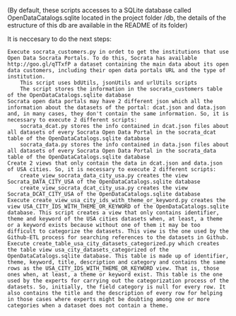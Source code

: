 (By default, these scripts accesses to a SQLite database called OpenDataCatalogs.sqlite located in the project folder /db, the details of the estructure of this db are available in the README of its folder)

It is neccesary to do the next steps:

    Execute socrata_customers.py in ordet to get the institutions that use Open Data Socrata Portals. To do this, Socrata has available http://goo.gl/qTTxfP a dataset containing the main data about its open data customers, including their open data portals URL and the type of institution.
        This script uses bdUtils, jsonUtils and urlUtils scripts
        The script stores the information in the socrata_customers table of the OpenDataCatalogs.sqlite database
    Socrata open data portals may have 2 different json which all the information about the datasets of the portal: dcat.json and data.json and, in many cases, they don't contain the same information. So, it is necessary to execute 2 different scripts:
        socrata_dcat.py stores the info contained in dcat.json files about all datasets of every Socrata Open Data Portal in the socrata_dcat table of the OpenDataCatalogs.sqlite database
        socrata_data.py stores the info contained in data.json files about all datasets of every Socrata Open Data Portal in the socrata_data table of the OpenDataCatalogs.sqlite database
    Create 2 views that only contain the data in dcat.json and data.json of USA cities. So, it is necessary to execute 2 different scripts:
        create_view_socrata_data_city_usa.py creates the view Socrata_DATA_CITY_USA of the OpenDataCatalogs.sqlite database
        create_view_socrata_dcat_city_usa.py creates the view Socrata_DCAT_CITY_USA of the OpenDataCatalogs.sqlite database
    Execute create_view_usa_city_ids_with_theme_or_keyword.py creates the view USA_CITY_IDS_WITH_THEME_OR_KEYWORD of the OpenDataCatalogs.sqlite database. This script creates a view that only contains identifier, theme and keyword of the USA cities datasets when, at least, a theme or a keyword exists because without one of them it may be too difficult to categorize the datasets. This view is the one used by the Github-ETL process for searching references to the datasets in Github.
    Execute create_table_usa_city_datasets_categorized.py which creates the table view usa_city_datasets_categorized of the OpenDataCatalogs.sqlite database. This table is made up of identifier, theme, keyword, title, description and category and contains the same rows as the USA_CITY_IDS_WITH_THEME_OR_KEYWORD view. That is, those ones when, at least, a theme or keyword exist. This table is the one used by the experts for carrying out the categorization process of the datasets. So, initially, the field category is null for every row. It also contains the title and the description of every row for helping in those cases where experts might be doubting among one or more categories when a dataset does not contain a theme.

